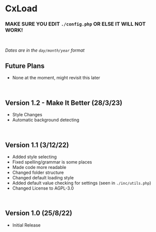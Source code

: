 # **CxLoad**

### MAKE SURE YOU EDIT `./config.php` OR ELSE IT WILL NOT WORK!

</br>

*Dates are in the `day/month/year` format*


## Future Plans
- None at the moment, might revisit this later

</br>

## Version 1.2 - Make It Better (28/3/23)
- Style Changes
- Automatic background detecting

</br>

## Version 1.1 (3/12/22)
- Added style selecting
- Fixed spelling/grammar is some places
- Made code more readable
- Changed folder structure
- Changed default loading style
- Added default value checking for settings (seen in `./inc/utils.php`)
- Changed License to AGPL-3.0

</br>

## Version 1.0 (25/8/22)
- Initial Release

</br>
